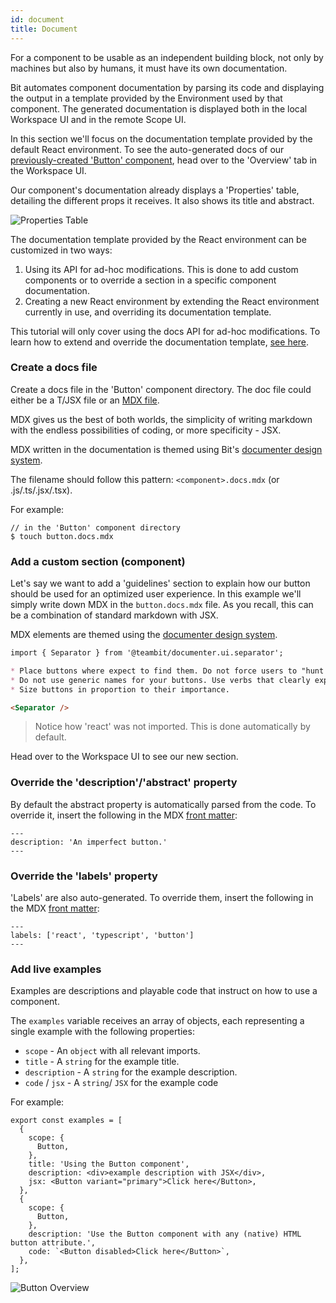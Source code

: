 ```yaml
---
id: document
title: Document
---
```

For a component to be usable as an independent building block, not only by machines but also by humans, it must have its own documentation.

Bit automates component documentation by parsing its code and displaying the output in a template provided by the Environment used by that component. The generated documentation is displayed both in the local Workspace UI and in the remote Scope UI.

In this section we'll focus on the documentation template provided by the default React environment. To see the auto-generated docs of our [previously-created 'Button' component](/docs/getting-started/add-components), head over to the 'Overview' tab in the Workspace UI. 

Our component's documentation already displays a 'Properties' table, detailing the different props it receives. It also shows its title and abstract.

![Properties Table](/img/docs_prop_table.jpg)

The documentation template provided by the React environment can be customized in two ways:

1. Using its API for ad-hoc modifications. This is done to add custom components or to override a section in a specific component documentation.
2. Creating a new React environment by extending the React environment currently in use, and overriding its documentation template.

This tutorial will only cover using the docs API for ad-hoc modifications. To learn how to extend and override the documentation template, [see here](docs/react/overview).


### Create a docs file

Create a docs file in the 'Button' component directory. The doc file could either be a T/JSX file or an [MDX file](https://mdxjs.com/).

MDX gives us the best of both worlds, the simplicity of writing markdown with the endless possibilities of coding, or more specificity - JSX.

MDX written in the documentation is themed using Bit's [documenter design system](https://bit.dev/teambit/documenter).

The filename should follow this pattern: `<component>.docs.mdx` (or .js/.ts/.jsx/.tsx).

For example:

```shell
// in the 'Button' component directory
$ touch button.docs.mdx
```

### Add a custom section (component)
Let's say we  want to add a 'guidelines' section to explain how our button should be used for an optimized user experience. In this example we'll simply write down MDX in the `button.docs.mdx` file. As you recall, this can be a combination of standard markdown with JSX.

MDX elements are themed using the [documenter design system](https://bit.dev/teambit/documenter).


```md
import { Separator } from '@teambit/documenter.ui.separator';

* Place buttons where expect to find them. Do not force users to "hunt for buttons"
* Do not use generic names for your buttons. Use verbs that clearly explain the button's function.
* Size buttons in proportion to their importance.

<Separator />
```
> Notice how 'react' was not imported. This is done automatically by default.

Head over to the Workspace UI to see our new section.
### Override the 'description'/'abstract' property
By default the abstract property is automatically parsed from the code. To override it, insert the following in the MDX [front matter](https://github.com/cuttlebelle/website/blob/master/content/documentation/what-is-frontmatter.md):

```mdx
---
description: 'An imperfect button.'
---
```

### Override the 'labels' property

'Labels' are also auto-generated. To override them, insert the following in the MDX [front matter](https://github.com/cuttlebelle/website/blob/master/content/documentation/what-is-frontmatter.md):

```mdx
---
labels: ['react', 'typescript', 'button']
---
```

### Add live examples

Examples are descriptions and playable code that instruct on how to use a component. 

The `examples` variable receives an array of objects, each representing a single example with the following properties:

- `scope` - An `object` with all relevant imports.
- `title` - A `string` for the example title.
- `description` - A `string` for the example description.
- `code` / `jsx` - A `string`/ `JSX` for the example code

For example:

```tsx
export const examples = [
  {
    scope: {
      Button,
    },
    title: 'Using the Button component',
    description: <div>example description with JSX</div>,
    jsx: <Button variant="primary">Click here</Button>,
  },
  {
    scope: {
      Button,
    },
    description: 'Use the Button component with any (native) HTML button attribute.',
    code: `<Button disabled>Click here</Button>`,
  },
];
```
![Button Overview](/img/button_overview.png)
